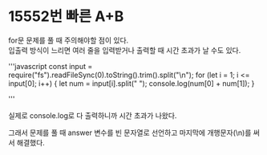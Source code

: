 # 15552번 빠른 A+B

for문 문제를 풀 때 주의해야할 점이 있다.  
입출력 방식이 느리면 여러 줄을 입력받거나 출력할 때 시간 초과가 날 수도 있다.

'''javascript
const input = require("fs").readFileSync(0).toString().trim().split("\n");
for (let i = 1; i <= input[0]; i++) {
let num = input[i].split(" ");
console.log(num[0] + num[1]);
}

'''

실제로 console.log로 다 출력하니까 시간 초과가 나왔다.

그래서 문제를 풀 때 answer 변수를 빈 문자열로 선언하고 마지막에 개행문자(\n)를 써서 해결했다.
